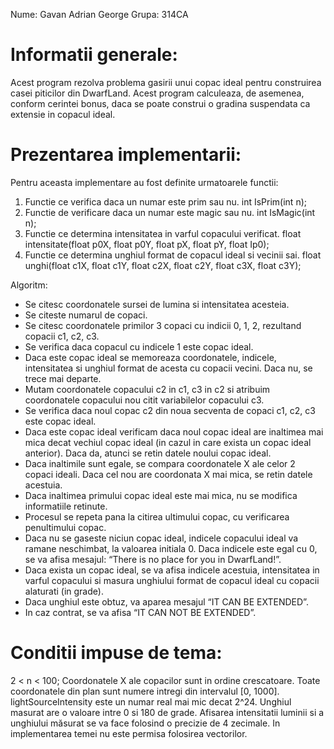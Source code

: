 Nume: Gavan Adrian George
Grupa: 314CA

Informatii generale:
====================

Acest program rezolva problema gasirii unui copac ideal pentru construirea casei
piticilor din DwarfLand.
Acest program calculeaza, de asemenea, conform cerintei bonus, daca se poate 
construi o gradina suspendata ca extensie in copacul ideal.

Prezentarea implementarii:
==========================

Pentru aceasta implementare au fost definite urmatoarele functii: 
1. Functie ce verifica daca un numar este prim sau nu.
 int IsPrim(int n);
2. Functie de verificare daca un numar este magic sau nu.
 int IsMagic(int n);
3. Functie ce determina intensitatea in varful copacului verificat.
 float intensitate(float p0X, float p0Y, float pX, float pY, float Ip0);
4. Functie ce determina unghiul format de copacul ideal si vecinii sai.
 float unghi(float c1X, float c1Y, float c2X, float c2Y, float c3X, float c3Y);

Algoritm:
- Se citesc coordonatele sursei de lumina si intensitatea acesteia.
- Se citeste numarul de copaci.
- Se citesc coordonatele primilor 3 copaci cu indicii 0, 1, 2, rezultand copacii c1, c2, c3.
- Se verifica daca copacul cu indicele 1 este copac ideal.
- Daca este copac ideal se memoreaza coordonatele, indicele, intensitatea si unghiul format de
acesta cu copacii vecini. Daca nu, se trece mai departe.
- Mutam coordonatele copacului c2 in c1,  c3 in c2 si atribuim coordonatele copacului nou citit 
variabilelor copacului c3.
- Se verifica daca noul copac c2 din noua secventa de copaci c1, c2, c3 este copac ideal. 
- Daca este copac ideal verificam daca noul copac ideal are inaltimea mai mica decat vechiul 
copac ideal (in cazul in care exista un copac ideal anterior). Daca da, atunci se retin 
datele noului copac ideal.
- Daca inaltimile sunt egale, se compara coordonatele X ale celor 2 copaci ideali. Daca cel 
nou are coordonata X mai mica, se retin datele acestuia.
- Daca inaltimea primului copac ideal este mai mica, nu se modifica informatiile retinute.
- Procesul se repeta pana la citirea ultimului copac, cu verificarea penultimului copac.
- Daca nu se gaseste niciun copac ideal, indicele copacului ideal va ramane neschimbat, la 
valoarea initiala 0. Daca indicele este egal cu 0, se va afisa mesajul: 
“There is no place for you in DwarfLand!”.
- Daca exista un copac ideal, se va afisa indicele acestuia, intensitatea in varful copacului si 
masura unghiului format de copacul ideal cu copacii alaturati (in grade).
- Daca unghiul este obtuz, va aparea mesajul “IT CAN BE EXTENDED”.
- In caz contrat, se va afisa “IT CAN NOT BE EXTENDED”. 

Conditii impuse de tema:
======================

2 < n < 100;
Coordonatele X ale copacilor sunt in ordine crescatoare.
Toate coordonatele din plan sunt numere intregi din intervalul [0, 1000].
lightSourceIntensity este un numar real mai mic decat 2^24.
Unghiul masurat are o valoare intre 0 si 180 de grade.
Afisarea intensitatii luminii si a unghiului măsurat se va face folosind o precizie de 4 zecimale.
In implementarea temei nu este permisa folosirea vectorilor.

